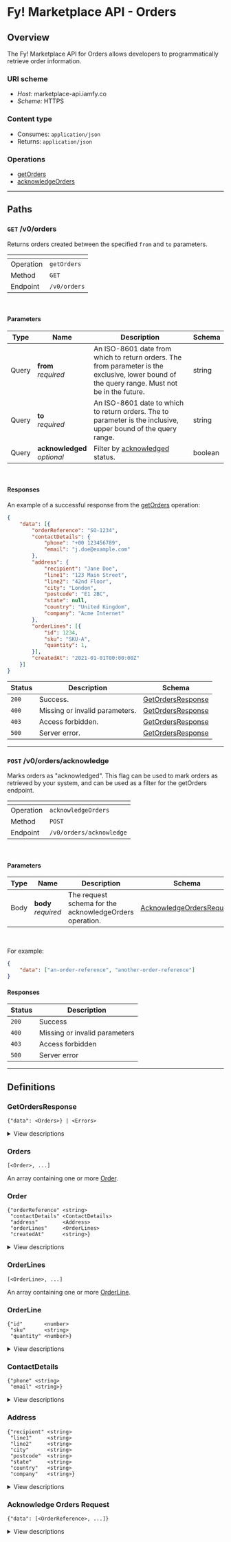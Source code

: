 # Fy! Marketplace API - Orders

## Overview
<a name="overview"></a>
The Fy! Marketplace API for Orders allows developers to programmatically retrieve order information.

### URI scheme
* *Host:* marketplace-api.iamfy.co
* *Scheme:* HTTPS

### Content type
* Consumes: `application/json`
* Returns: `application/json`

### Operations
* [getOrders](#getorders)<br>
* [acknowledgeOrders](#acknowledgeorders)<br>

----

<a name="paths"></a>
## Paths

<a name="getorders"></a>
### `GET` /v0/orders

Returns orders created between the specified `from` and `to` parameters.

|<!--  -->|<!--  -->|
|-|-|
|Operation|`getOrders`|
|Method|`GET`|
|Endpoint|`/v0/orders`|
<br>

#### Parameters

|Type|Name|Description|Schema|
|-|-|-|-|
|Query|**from** <br>*required*|An ISO-8601 date from which to return orders. The from parameter is the exclusive, lower bound of the query range. Must not be in the future.|string|
|Query|**to**   <br>*required*|An ISO-8601 date to which to return orders. The to parameter is the inclusive, upper bound of the query range.|string|
|Query|**acknowledged**   <br>*optional*|Filter by [acknowledged](#acknowledgeorders) status.|boolean|
<br>

#### Responses

An example of a successful response from the [getOrders](#getorders) operation:

```json
{
	"data": [{
		"orderReference": "SO-1234",
		"contactDetails": {
			"phone": "+00 123456789",
			"email": "j.doe@example.com"
		},
		"address": {
			"recipient": "Jane Doe",
			"line1": "123 Main Street",
			"line2": "42nd Floor",
			"city": "London",
			"postcode": "E1 2BC",
			"state": null,
			"country": "United Kingdom",
			"company": "Acme Internet"
		},
		"orderLines": [{
			"id": 1234,
			"sku": "SKU-A",
			"quantity": 1,
		}],
		"createdAt": "2021-01-01T00:00:00Z"
	}]
}
```

|Status|Description|Schema|
|-|-|-|
|`200`|Success.|[GetOrdersResponse](#getordersresponse)|
|`400`|Missing or invalid parameters.|[GetOrdersResponse](#getordersresponse)|
|`403`|Access forbidden.|[GetOrdersResponse](#getordersresponse)|
|`500`|Server error.|[GetOrdersResponse](#getordersresponse)|

---

<a name="acknowledgeorders"></a>
### `POST` /v0/orders/acknowledge

Marks orders as "acknowledged". This flag can be used to mark orders as retrieved by your system, and can be used as a filter for the getOrders endpoint.

|<!--  -->|<!--  -->|
|-|-|
|Operation|`acknowledgeOrders`|
|Method|`POST`|
|Endpoint|`/v0/orders/acknowledge`|
<br>



#### Parameters

|Type|Name|Description|Schema|
|-|-|-|-|
|Body|**body** <br>*required*|The request schema for the acknowledgeOrders operation.|[AcknowledgeOrdersRequest](#acknowledgeordersrequest)|
<br>

For example:

```json
{
	"data": ["an-order-reference", "another-order-reference"]
}
```

#### Responses

|Status|Description
|-|-|
|`200`|Success
|`400`|Missing or invalid parameters
|`403`|Access forbidden
|`500`|Server error


----

## Definitions
<a name="definitions"></a>

### GetOrdersResponse
<a name="getordersresponse"></a>

```
{"data": <Orders>} | <Errors>
```

<details>
  <summary>View descriptions</summary>
  
|Name|Description|Schema|
|-|-|-|
|**payload**    <br>*optional*|The payload for the getOrders operation.|[Orders](#orders)|
|**errors**     <br>*optional*|One or more unexpected errors which occurred during the getOrders operation.|-|

</details>

### Orders
<a name="orders"></a>

```
[<Order>, ...]
```
An array containing one or more [Order](#order).

### Order
<a name="order"></a>

```
{"orderReference" <string>
 "contactDetails" <ContactDetails>
 "address"        <Address>
 "orderLines"     <OrderLines>
 "createdAt"      <string>}
```

<details>
  <summary>View descriptions</summary>
  
|Name|Description|Schema|
|-|-|-|
|**orderReference** <br>*required*|The reference for a specific Fy! order: an "SO-" prefix followed by a series of numbers. |string|
|**contactDetails** <br>*required*|The contact details of the recipient.|[ContactDetails](#contactdetails)|
|**address**        <br>*required*|The address of the recipient.|[Address](#address)|
|**orderLines**     <br>*required*|One or more orderlines associated with the order.|[OrderLines](#orderlines)|
|**createdAt**      <br>*required*|The (ISO-8601) datetime when the order was created.|string|

</details>

### OrderLines
<a name="orderlines"></a>

```
[<OrderLine>, ...]
```
An array containing one or more [OrderLine](#orderline).

### OrderLine
<a name="orderline"></a>

```
{"id"       <number>
 "sku"      <string>
 "quantity" <number>}
```

<details>
  <summary>View descriptions</summary>
  
|Name|Description|Schema|
|-|-|-|
|**id**         <br>*required*|The identification number of the orderline.|number|
|**sku**        <br>*required*|The SKU (stock keeping unit) of the orderline item.|string|
|**quantity**   <br>*required*|The quantity of items in the orderline.|number|

</details>

### ContactDetails
<a name="contactdetails"></a>

```
{"phone" <string>
 "email" <string>}
```

<details>
  <summary>View descriptions</summary>
  
|Name|Description|Schema|
|-|-|-|
|**phone**  <br>*optional*|The phone number of the recipient.|string|
|**email**  <br>*optional*|The email address of the recipient.|string|

</details>

### Address
<a name="address"></a>

```
{"recipient" <string>
 "line1"     <string>
 "line2"     <string>
 "city"      <string>
 "postcode"  <string>
 "state"     <string>
 "country"   <string>
 "company"   <string>}
```

<details>
  <summary>View descriptions</summary>
  
|Name|Description|Schema|
|-|-|-|
|**recipient**  <br>*required*|The combined first and last names of the recipient.|string|
|**line1**      <br>*required*|The first line of the recipient's address.|string|
|**line2**      <br>*optional*|The second line of the recipient's address.|string|
|**city**       <br>*required*|The recipient's city.|string|
|**postcode**   <br>*required*|The recipient's postcode.|string|
|**state**      <br>*optional*|The recipient's state.|string|
|**country**    <br>*required*|The recipient's country.|string|
|**company**    <br>*optional*|The recipient's company.|string|

</details>

### Acknowledge Orders Request
<a name="acknowledgeordersrequest"></a>
```
{"data": [<OrderReference>, ...]}
```
<details>
  <summary>View descriptions</summary>
  
|Name|Description|Schema|
|-|-|-|
|**orderReference** <br>*optional*|The order reference to mark as acknowledged. Multiple order references can be passed as an array.|string|
</details>
